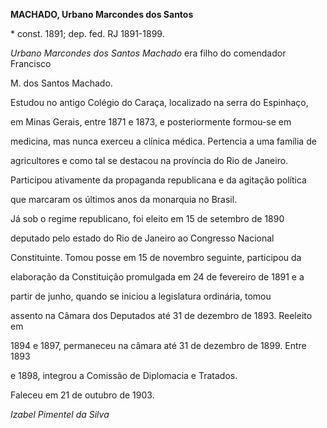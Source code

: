 **MACHADO, Urbano Marcondes dos Santos**



\* const. 1891; dep. fed. RJ 1891-1899.



*Urbano Marcondes dos Santos Machado* era filho do comendador Francisco

M. dos Santos Machado.



Estudou no antigo Colégio do Caraça, localizado na serra do Espinhaço,

em Minas Gerais, entre 1871 e 1873, e posteriormente formou-se em

medicina, mas nunca exerceu a clínica médica. Pertencia a uma família de

agricultores e como tal se destacou na província do Rio de Janeiro.

Participou ativamente da propaganda republicana e da agitação política

que marcaram os últimos anos da monarquia no Brasil.



Já sob o regime republicano, foi eleito em 15 de setembro de 1890

deputado pelo estado do Rio de Janeiro ao Congresso Nacional

Constituinte. Tomou posse em 15 de novembro seguinte, participou da

elaboração da Constituição promulgada em 24 de fevereiro de 1891 e a

partir de junho, quando se iniciou a legislatura ordinária, tomou

assento na Câmara dos Deputados até 31 de dezembro de 1893. Reeleito em

1894 e 1897, permaneceu na câmara até 31 de dezembro de 1899. Entre 1893

e 1898, integrou a Comissão de Diplomacia e Tratados.



Faleceu em 21 de outubro de 1903.



*Izabel Pimentel da Silva*



